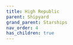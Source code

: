 ```yaml
---
title: High Republic
parent: Shipyard
grand_parent: Starships
nav_order: 4
has_children: true
---
```

